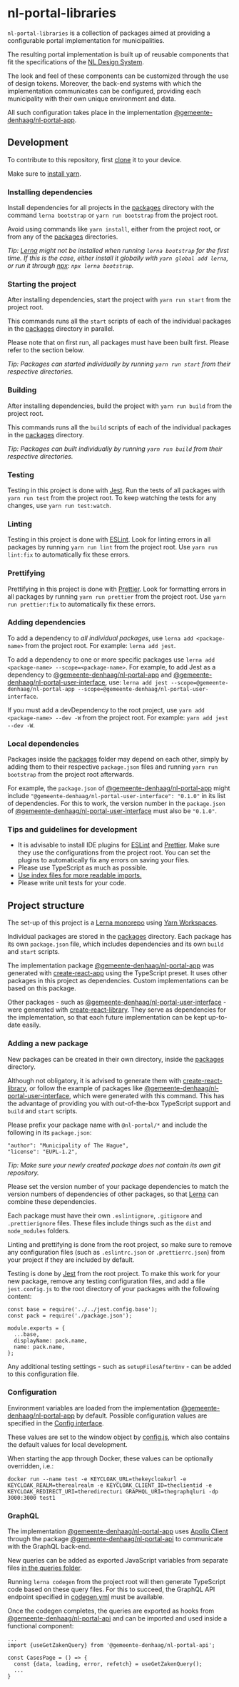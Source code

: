 # nl-portal-libraries

`nl-portal-libraries` is a collection of packages aimed at providing a configurable portal
implementation for municipalities.

The resulting portal implementation is built up of reusable components that fit the specifications
of the [NL Design System](https://designsystem.gebruikercentraal.nl/).

The look and feel of these components can be customized through the use of design tokens. Moreover,
the back-end systems with which the implementation communicates can be configured, providing each
municipality with their own unique environment and data.

All such configuration takes place in the implementation
[@gemeente-denhaag/nl-portal-app](./packages/app).

## Development

To contribute to this repository, first [clone](https://git-scm.com/docs/git-clone) it to your
device.

Make sure to [install yarn](https://yarnpkg.com/getting-started/install).

### Installing dependencies

Install dependencies for all projects in the [packages](./packages) directory with the command
`lerna bootstrap` or `yarn run bootstrap` from the project root.

Avoid using commands like `yarn install`, either from the project root, or from any of the
[packages](./packages) directories.

_Tip: [Lerna](https://github.com/lerna/lerna) might not be installed when running `lerna bootstrap`
for the first time. If this is the case, either install it globally with `yarn global add lerna`, or
run it through [npx](https://www.npmjs.com/package/npx): `npx lerna bootstrap`._

### Starting the project

After installing dependencies, start the project with `yarn run start` from the project root.

This commands runs all the `start` scripts of each of the individual packages in the
[packages](./packages) directory in parallel.

Please note that on first run, all packages must have been built first. Please refer to the section
below.

_Tip: Packages can started individually by running `yarn run start` from their respective
directories._

### Building

After installing dependencies, build the project with `yarn run build` from the project root.

This commands runs all the `build` scripts of each of the individual packages in the
[packages](./packages) directory.

_Tip: Packages can built individually by running `yarn run build` from their respective
directories._

### Testing

Testing in this project is done with [Jest](https://jestjs.io/). Run the tests of all packages with
`yarn run test` from the project root. To keep watching the tests for any changes, use
`yarn run test:watch`.

### Linting

Testing in this project is done with [ESLint](https://eslint.org/). Look for linting errors in all
packages by running `yarn run lint` from the project root. Use `yarn run lint:fix` to automatically
fix these errors.

### Prettifying

Prettifying in this project is done with [Prettier](https://prettier.io/). Look for formatting
errors in all packages by running `yarn run prettier` from the project root. Use
`yarn run prettier:fix` to automatically fix these errors.

### Adding dependencies

To add a dependency to _all individual packages_, use `lerna add <package-name>` from the project
root. For example: `lerna add jest`.

To add a dependency to one or more specific packages use
`lerna add <package-name> --scope=<package-name>`. For example, to add Jest as a dependency to
[@gemeente-denhaag/nl-portal-app](./packages/app) and
[@gemeente-denhaag/nl-portal-user-interface](./packages/user-interface), use:
`lerna add jest --scope=@gemeente-denhaag/nl-portal-app --scope=@gemeente-denhaag/nl-portal-user-interface`.

If you must add a devDependency to the root project, use `yarn add <package-name> --dev -W` from the
project root. For example: `yarn add jest --dev -W`.

### Local dependencies

Packages inside the [packages](./packages) folder may depend on each other, simply by adding them to
their respective `package.json` files and running `yarn run bootstrap` from the project root
afterwards.

For example, the `package.json` of [@gemeente-denhaag/nl-portal-app](./packages/app) might include
`"@gemeente-denhaag/nl-portal-user-interface": "0.1.0"` in its list of dependencies. For this to
work, the version number in the `package.json` of
[@gemeente-denhaag/nl-portal-user-interface](./packages/user-interface) must also be `"0.1.0"`.

### Tips and guidelines for development

- It is advisable to install IDE plugins for [ESLint](https://eslint.org/) and
  [Prettier](https://prettier.io/). Make sure they use the configurations from the project root. You
  can set the plugins to automatically fix any errors on saving your files.
- Please use TypeScript as much as possible.
- [Use index files for more readable imports.](https://www.bettercoder.io/best-practices/69/use-indexts-to-simplify-imports)
- Please write unit tests for your code.

## Project structure

The set-up of this project is a [Lerna monorepo](https://github.com/lerna/lerna) using
[Yarn Workspaces](https://classic.yarnpkg.com/en/docs/workspaces/).

Individual packages are stored in the [packages](./packages) directory. Each package has its own
`package.json` file, which includes dependencies and its own `build` and `start` scripts.

The implementation package [@gemeente-denhaag/nl-portal-app](./packages/app) was generated with
[create-react-app](https://create-react-app.dev/docs/adding-typescript/) using the TypeScript
preset. It uses other packages in this project as dependencies. Custom implementations can be based
on this package.

Other packages - such as [@gemeente-denhaag/nl-portal-user-interface](./packages/user-interface) -
were generated with [create-react-library](https://www.npmjs.com/package/create-react-library). They
serve as dependencies for the implementation, so that each future implementation can be kept
up-to-date easily.

### Adding a new package

New packages can be created in their own directory, inside the [packages](./packages) directory.

Although not obligatory, it is advised to generate them with
[create-react-library](https://www.npmjs.com/package/create-react-library), or follow the example of
packages like [@gemeente-denhaag/nl-portal-user-interface](./packages/user-interface), which were
generated with this command. This has the advantage of providing you with out-of-the-box TypeScript
support and `build` and `start` scripts.

Please prefix your package name with `@nl-portal/*` and include the following in its `package.json`:

```
"author": "Municipality of The Hague",
"license": "EUPL-1.2",
```

_Tip: Make sure your newly created package does not contain its own git repository._

Please set the version number of your package dependencies to match the version numbers of
dependencies of other packages, so that [Lerna](https://github.com/lerna/lerna) can combine these
dependencies.

Each package must have their own `.eslintignore`, `.gitignore` and `.prettierignore` files. These
files include things such as the `dist` and `node_modules` folders.

Linting and prettifying is done from the root project, so make sure to remove any configuration
files (such as `.eslintrc.json` or `.prettierrc.json`) from your project if they are included by
default.

Testing is done by [Jest](https://jestjs.io/) from the root project. To make this work for your new
package, remove any testing configuration files, and add a file `jest.config.js` to the root
directory of your packages with the following content:

```
const base = require('../../jest.config.base');
const pack = require('./package.json');

module.exports = {
  ...base,
  displayName: pack.name,
  name: pack.name,
};
```

Any additional testing settings - such as `setupFilesAfterEnv` - can be added to this configuration
file.

### Configuration

Environment variables are loaded from the implementation
[@gemeente-denhaag/nl-portal-app](./packages/app) by default. Possible configuration values are
specified in the [Config interface](./packages/app/src/interfaces/config.ts).

These values are set to the window object by [config.js](./packages/app/public/config.js), which
also contains the default values for local development.

When starting the app through Docker, these values can be optionally overridden, i.e.:

```
docker run --name test -e KEYCLOAK_URL=thekeycloakurl -e KEYCLOAK_REALM=therealrealm -e KEYCLOAK_CLIENT_ID=theclientid -e KEYCLOAK_REDIRECT_URI=theredirecturi GRAPHQL_URI=thegraphqluri -dp 3000:3000 test1
```

### GraphQL

The implementation [@gemeente-denhaag/nl-portal-app](./packages/app) uses
[Apollo Client](https://www.apollographql.com/docs/react/) through the package
[@gemeente-denhaag/nl-portal-api](./packages/api) to communicate with the GraphQL back-end.

New queries can be added as exported JavaScript variables from separate files
[in the queries folder](./packages/api/src/queries).

Running `lerna codegen` from the project root will then generate TypeScript code based on these
query files. For this to succeed, the GraphQL API endpoint specified in
[codegen.yml](./packages/api/codegen.yml) must be available.

Once the codegen completes, the queries are exported as hooks from
[@gemeente-denhaag/nl-portal-api](./packages/api) and can be imported and used inside a functional
component:

```
...
import {useGetZakenQuery} from '@gemeente-denhaag/nl-portal-api';

const CasesPage = () => {
  const {data, loading, error, refetch} = useGetZakenQuery();
  ...
}
```
